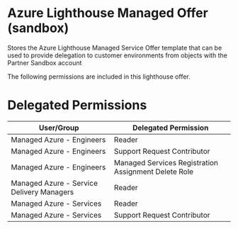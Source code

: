 # Azure Lighthouse Managed Offer (sandbox)
Stores the Azure Lighthouse Managed Service Offer template that can be used to provide delegation to customer environments from objects with the Partner Sandbox account

The following permissions are included in this lighthouse offer.

# Delegated Permissions

| User/Group | Delegated Permission |
| ---------- | -------------------- |
| Managed Azure - Engineers | Reader |
| Managed Azure - Engineers | Support Request Contributor |
| Managed Azure - Engineers | Managed Services Registration Assignment Delete Role |
| Managed Azure - Service Delivery Managers | Reader |
| Managed Azure - Services | Reader |
| Managed Azure - Services | Support Request Contributor |
